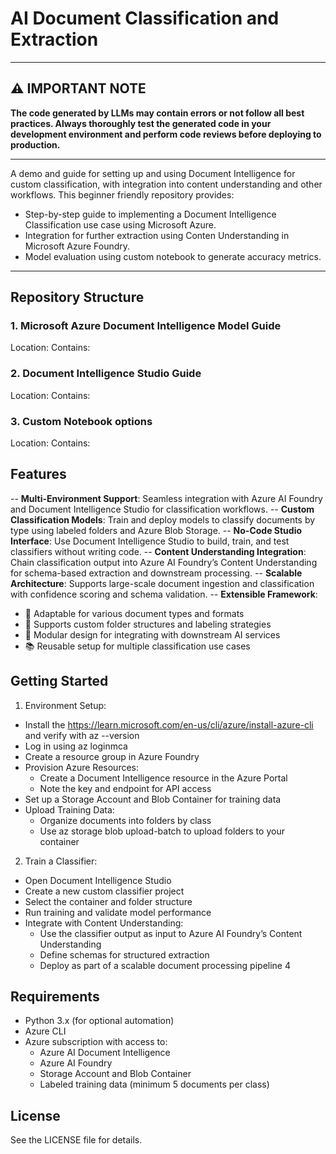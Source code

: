 # AI Document Classification and Extraction

---

## ⚠️ **IMPORTANT NOTE**
**The code generated by LLMs may contain errors or not follow all best practices. Always thoroughly test the generated code in your development environment and perform code reviews before deploying to production.**

---
A demo and guide for setting up and using Document Intelligence for custom classification, with integration into content understanding and other workflows. This beginner friendly repository provides:
- Step-by-step guide to implementing a Document Intelligence Classification use case using Microsoft Azure.
- Integration for further extraction using Conten Understanding in Microsoft Azure Foundry.
- Model evaluation using custom notebook to generate accuracy metrics.
---

## Repository Structure

### 1. Microsoft Azure Document Intelligence Model Guide
Location: 
Contains:

### 2. Document Intelligence Studio Guide
Location:
Contains:

### 3. Custom Notebook options
Location:
Contains:

## Features
-- **Multi-Environment Support**: Seamless integration with Azure AI Foundry and Document Intelligence Studio for classification workflows.
-- **Custom Classification Models**: Train and deploy models to classify documents by type using labeled folders and Azure Blob Storage.
-- **No-Code Studio Interface**: Use Document Intelligence Studio to build, train, and test classifiers without writing code.
-- **Content Understanding Integration**: Chain classification output into Azure AI Foundry’s Content Understanding for schema-based extraction and downstream processing.
-- **Scalable Architecture**: Supports large-scale document ingestion and classification with confidence scoring and schema validation.
-- **Extensible Framework**:
  - 🔄 Adaptable for various document types and formats
  - 🎯 Supports custom folder structures and labeling strategies
  - 🧩 Modular design for integrating with downstream AI services
  - 📚 Reusable setup for multiple classification use cases

## Getting Started
1. Environment Setup:
  - Install the https://learn.microsoft.com/en-us/cli/azure/install-azure-cli and verify with az --version
  - Log in using az loginmca
  - Create a resource group in Azure Foundry
  - Provision Azure Resources:
    - Create a Document Intelligence resource in the Azure Portal
    - Note the key and endpoint for API access
  - Set up a Storage Account and Blob Container for training data
  - Upload Training Data:
    - Organize documents into folders by class 
    - Use az storage blob upload-batch to upload folders to your container
2. Train a Classifier:
  - Open Document Intelligence Studio
  - Create a new custom classifier project
  - Select the container and folder structure
  - Run training and validate model performance
  - Integrate with Content Understanding:
      - Use the classifier output as input to Azure AI Foundry’s Content Understanding
      - Define schemas for structured extraction
      - Deploy as part of a scalable document processing pipeline 4
        
## Requirements
- Python 3.x (for optional automation)
- Azure CLI
- Azure subscription with access to:
  - Azure AI Document Intelligence
  - Azure AI Foundry
  - Storage Account and Blob Container
  - Labeled training data (minimum 5 documents per class)
 
## License

See the LICENSE file for details.
